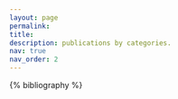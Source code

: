 ```yaml
---
layout: page
permalink:
title:
description: publications by categories.
nav: true
nav_order: 2
---
```


<!-- _pages/publications.md -->

<!-- Bibsearch Feature {% include bib_search.liquid %} -->

<div class="publications">

{% bibliography %}

</div>
